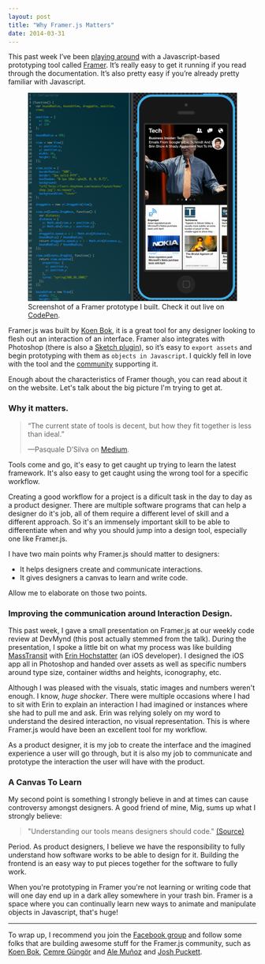 ```yaml
---
layout: post
title: "Why Framer.js Matters"
date: 2014-03-31
---
```


This past week I’ve been [playing around](https://github.com/drocarmo/framer) with a Javascript-based prototyping tool called [Framer](http://www.framerjs.com/). It’s really easy to get it running if you read through the documentation. It’s also pretty easy if you’re already pretty familiar with Javascript.

<figure class="big">
  <img src="/assets/images/posts/framerjs.png" alt="DevMynd Redesign" />
  <figcaption>Screenshot of a Framer prototype I built. Check it out live on <a href="http://codepen.io/drocarmo/full/uylip" target="_blank">CodePen</a>.</figcaption>
</figure>

Framer.js was built by [Koen Bok](http://koenbok.com/), it is a great tool for any designer looking to flesh out an interaction of an interface. Framer also integrates with Photoshop (there is also a [Sketch plugin](https://github.com/bomberstudios/sketch-framer)), so it’s easy to `export assets` and begin prototyping with them as `objects in Javascript`. I quickly fell in love with the tool and the [community](https://www.facebook.com/groups/framerjs/) supporting it.

Enough about the characteristics of Framer though, you can read about it on the website. Let's talk about the big picture I'm trying to get at.

### Why it matters.

> “The current state of tools is decent, but how they fit together is less than ideal.”
>
>—Pasquale D’Silva on [Medium](https://medium.com/p/f755c6515368).

Tools come and go, it's easy to get caught up trying to learn the latest framework. It's also easy to get caught using the wrong tool for a specific workflow.

Creating a good workflow for a project is a dificult task in the day to day as a product designer. There are multiple software programs that can help a designer do it's job, all of them require a different level of skill and a different approach. So it's an immensely important skill to be able to differentiate when and why you should jump into a design tool, especially one like Framer.js.

I have two main points why Framer.js should matter to designers:

- It helps designers create and communicate interactions.
- It gives designers a canvas to learn and write code.

Allow me to elaborate on those two points.

### Improving the communication around Interaction Design.

This past week, I gave a small presentation on Framer.js at our weekly code review at DevMynd (this post actually stemmed from the talk). During the presentation, I spoke a little bit on what my process was like building [MassTransit](http://dribbble.com/drocarmo/projects/179244-MassTransit) with [Erin Hochstatter](https://github.com/prettyhandsome) (an iOS developer). I designed the iOS app all in Photoshop and handed over assets as well as specific numbers around type size, container widths and heights, iconography, etc.

Although I was pleased with the visuals, static images and numbers weren't enough. I know, _huge shocker_. There were multiple occasions where I had to sit with Erin to explain an interaction I had imagined or instances where she had to pull me and ask. Erin was relying solely on my word to understand the desired interaction, no visual representation. This is where Framer.js would have been an excellent tool for my workflow.

As a product designer, it is my job to create the interface and the imagined experience a user will go through, but it is also my job to communicate and prototype the interaction the user will have with the product.

### A Canvas To Learn

My second point is something I strongly believe in and at times can cause controversy amongst designers. A good friend of mine, Mig, sums up what I strongly believe:

> "Understanding our tools means designers should code." [(Source)](http://mig.io/thinks/#designers-should-code)

Period. As product designers, I believe we have the responsibility to fully understand how software works to be able to design for it. Building the frontend is an easy way to put pieces together for the software to fully work.

When you're prototyping in Framer you're not learning or writing code that will one day end up in a dark alley somewhere in your trash bin. Framer is a space where you can continually learn new ways to animate and manipulate objects in Javascript, that's huge!

***

To wrap up, I recommend you join the [Facebook group](https://www.facebook.com/groups/framerjs/) and follow some folks that are building awesome stuff for the Framer.js community, such as [Koen Bok](https://github.com/koenbok), [Cemre Güngör](https://github.com/cemre) and [Ale Muñoz](https://github.com/bomberstudios) and [Josh Puckett](https://github.com/joshpuckett).

